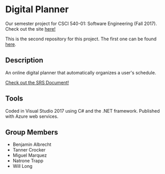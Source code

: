 # Digital Planner
Our semester project for CSCI 540-01: Software Engineering (Fall 2017).  
Check out the site [here!](http://digital-planner.azurewebsites.net)

This is the second repository for this project. The first one can be found [here](https://github.com/techset7set/540-Digital-Planner). 

## Description
An online digital planner that automatically organizes a user's schedule. 

[Check out the SRS Document!](https://docs.google.com/document/d/1b_nlaNwbJY_6NRvPifLF0AptUshMvT_O17aPpYxT2R0/edit?usp=sharing)

## Tools
Coded in Visual Studio 2017 using C# and the .NET framework.  Published with Azure web services.

## Group Members
- Benjamin Albrecht
- Tanner Crocker
- Miguel Marquez
- Natrone Trapp
- Will Long


